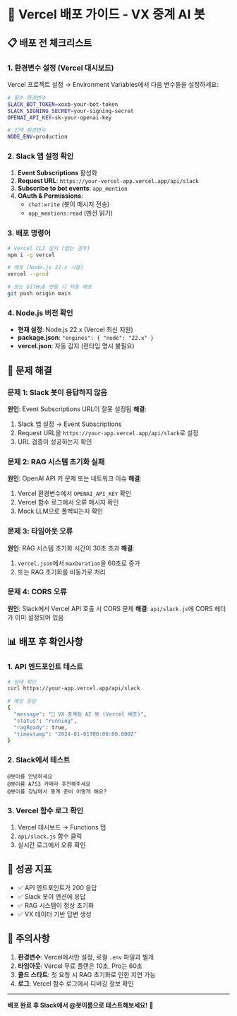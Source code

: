 # 🚀 Vercel 배포 가이드 - VX 중계 AI 봇

## 📋 배포 전 체크리스트

### 1. 환경변수 설정 (Vercel 대시보드)
Vercel 프로젝트 설정 → Environment Variables에서 다음 변수들을 설정하세요:

```bash
# 필수 환경변수
SLACK_BOT_TOKEN=xoxb-your-bot-token
SLACK_SIGNING_SECRET=your-signing-secret
OPENAI_API_KEY=sk-your-openai-key

# 선택 환경변수
NODE_ENV=production
```

### 2. Slack 앱 설정 확인
1. **Event Subscriptions** 활성화
2. **Request URL**: `https://your-vercel-app.vercel.app/api/slack`
3. **Subscribe to bot events**: `app_mention`
4. **OAuth & Permissions**:
   - `chat:write` (봇이 메시지 전송)
   - `app_mentions:read` (멘션 읽기)

### 3. 배포 명령어
```bash
# Vercel CLI 설치 (없는 경우)
npm i -g vercel

# 배포 (Node.js 22.x 사용)
vercel --prod

# 또는 GitHub 연동 시 자동 배포
git push origin main
```

### 4. Node.js 버전 확인
- **현재 설정**: Node.js 22.x (Vercel 최신 지원)
- **package.json**: `"engines": { "node": "22.x" }`
- **vercel.json**: 자동 감지 (런타임 명시 불필요)

## 🔧 문제 해결

### 문제 1: Slack 봇이 응답하지 않음
**원인**: Event Subscriptions URL이 잘못 설정됨
**해결**: 
1. Slack 앱 설정 → Event Subscriptions
2. Request URL을 `https://your-app.vercel.app/api/slack`로 설정
3. URL 검증이 성공하는지 확인

### 문제 2: RAG 시스템 초기화 실패
**원인**: OpenAI API 키 문제 또는 네트워크 이슈
**해결**:
1. Vercel 환경변수에서 `OPENAI_API_KEY` 확인
2. Vercel 함수 로그에서 오류 메시지 확인
3. Mock LLM으로 폴백되는지 확인

### 문제 3: 타임아웃 오류
**원인**: RAG 시스템 초기화 시간이 30초 초과
**해결**:
1. `vercel.json`에서 `maxDuration`을 60초로 증가
2. 또는 RAG 초기화를 비동기로 처리

### 문제 4: CORS 오류
**원인**: Slack에서 Vercel API 호출 시 CORS 문제
**해결**: `api/slack.js`에 CORS 헤더가 이미 설정되어 있음

## 📊 배포 후 확인사항

### 1. API 엔드포인트 테스트
```bash
# 상태 확인
curl https://your-app.vercel.app/api/slack

# 예상 응답
{
  "message": "🤖 VX 중계팀 AI 봇 (Vercel 배포)",
  "status": "running",
  "ragReady": true,
  "timestamp": "2024-01-01T00:00:00.000Z"
}
```

### 2. Slack에서 테스트
```
@봇이름 안녕하세요
@봇이름 A7S3 카메라 추천해주세요
@봇이름 강남에서 중계 준비 어떻게 해요?
```

### 3. Vercel 함수 로그 확인
1. Vercel 대시보드 → Functions 탭
2. `api/slack.js` 함수 클릭
3. 실시간 로그에서 오류 확인

## 🎯 성공 지표

- ✅ API 엔드포인트가 200 응답
- ✅ Slack 봇이 멘션에 응답
- ✅ RAG 시스템이 정상 초기화
- ✅ VX 데이터 기반 답변 생성

## 🚨 주의사항

1. **환경변수**: Vercel에서만 설정, 로컬 `.env` 파일과 별개
2. **타임아웃**: Vercel 무료 플랜은 10초, Pro는 60초
3. **콜드 스타트**: 첫 요청 시 RAG 초기화로 인한 지연 가능
4. **로그**: Vercel 함수 로그에서 디버깅 정보 확인

---

**배포 완료 후 Slack에서 @봇이름으로 테스트해보세요!** 🚀

